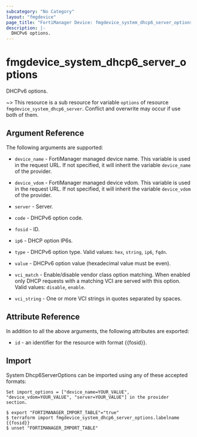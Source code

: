 ```yaml
---
subcategory: "No Category"
layout: "fmgdevice"
page_title: "FortiManager Device: fmgdevice_system_dhcp6_server_options"
description: |-
  DHCPv6 options.
---
```


# fmgdevice_system_dhcp6_server_options
DHCPv6 options.

~> This resource is a sub resource for variable `options` of resource `fmgdevice_system_dhcp6_server`. Conflict and overwrite may occur if use both of them.



## Argument Reference


The following arguments are supported:

* `device_name` - FortiManager managed device name. This variable is used in the request URL. If not specified, it will inherit the variable `device_name` of the provider.
* `device_vdom` - FortiManager managed device vdom. This variable is used in the request URL. If not specified, it will inherit the variable `device_vdom` of the provider.
* `server` - Server.

* `code` - DHCPv6 option code.
* `fosid` - ID.
* `ip6` - DHCP option IP6s.
* `type` - DHCPv6 option type. Valid values: `hex`, `string`, `ip6`, `fqdn`.

* `value` - DHCPv6 option value (hexadecimal value must be even).
* `vci_match` - Enable/disable vendor class option matching. When enabled only DHCP requests with a matching VCI are served with this option. Valid values: `disable`, `enable`.

* `vci_string` - One or more VCI strings in quotes separated by spaces.


## Attribute Reference

In addition to all the above arguments, the following attributes are exported:
* `id` - an identifier for the resource with format {{fosid}}.

## Import

System Dhcp6ServerOptions can be imported using any of these accepted formats:
```
Set import_options = ["device_name=YOUR_VALUE", "device_vdom=YOUR_VALUE", "server=YOUR_VALUE"] in the provider section.

$ export "FORTIMANAGER_IMPORT_TABLE"="true"
$ terraform import fmgdevice_system_dhcp6_server_options.labelname {{fosid}}
$ unset "FORTIMANAGER_IMPORT_TABLE"
```

